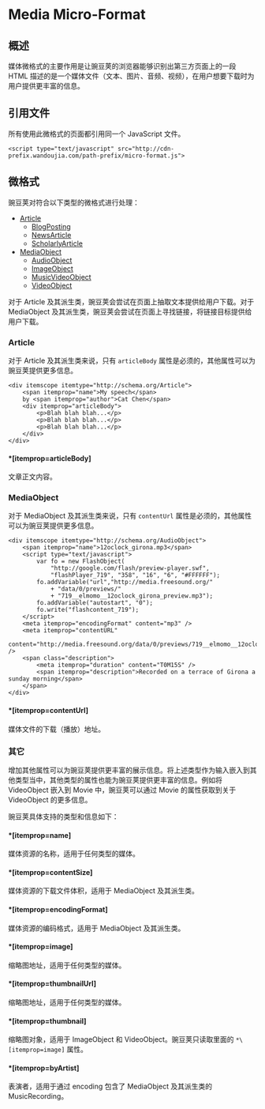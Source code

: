 # Media Micro-Format

## 概述

媒体微格式的主要作用是让豌豆荚的浏览器能够识别出第三方页面上的一段 HTML 描述的是一个媒体文件（文本、图片、音频、视频），在用户想要下载时为用户提供更丰富的信息。

## 引用文件

所有使用此微格式的页面都引用同一个 JavaScript 文件。

	<script type="text/javascript" src="http://cdn-prefix.wandoujia.com/path-prefix/micro-format.js">

## 微格式

豌豆荚对符合以下类型的微格式进行处理：

* [Article](http://schema.org/Article)
	* [BlogPosting](http://schema.org/BlogPosting)
	* [NewsArticle](http://schema.org/NewsArticle)
	* [ScholarlyArticle](http://schema.org/ScholarlyArticle)
* [MediaObject](http://schema.org/MediaObject)
	* [AudioObject](http://schema.org/AudioObject)
	* [ImageObject](http://schema.org/ImageObject)
	* [MusicVideoObject](http://schema.org/MusicVideoObject)
	* [VideoObject](http://schema.org/VideoObject)

对于 Article 及其派生类，豌豆荚会尝试在页面上抽取文本提供给用户下载。对于 MediaObject 及其派生类，豌豆荚会尝试在页面上寻找链接，将链接目标提供给用户下载。

### Article

对于 Article 及其派生类来说，只有 `articleBody` 属性是必须的，其他属性可以为豌豆荚提供更多信息。

	<div itemscope itemtype="http://schema.org/Article">
		<span itemprop="name">My speech</span>
		by <span itemprop="author">Cat Chen</span>
		<div itemprop="articleBody">
			<p>Blah blah blah...</p>
			<p>Blah blah blah...</p>
			<p>Blah blah blah...</p>
		</div>
	</div>

#### *\[itemprop=articleBody]

文章正文内容。

### MediaObject

对于 MediaObject 及其派生类来说，只有 `contentUrl` 属性是必须的，其他属性可以为豌豆荚提供更多信息。

	<div itemscope itemtype="http://schema.org/AudioObject">
		<span itemprop="name">12oclock_girona.mp3</span>
		<script type="text/javascript">
			var fo = new FlashObject(
				"http://google.com/flash/preview-player.swf",
				"flashPlayer_719", "358", "16", "6", "#FFFFFF");
			fo.addVariable("url","http://media.freesound.org/"
				+ "data/0/previews/"
				+ "719__elmomo__12oclock_girona_preview.mp3");
			fo.addVariable("autostart", "0");
			fo.write("flashcontent_719");
		</script>
		<meta itemprop="encodingFormat" content="mp3" />
		<meta itemprop="contentURL"
			content="http://media.freesound.org/data/0/previews/719__elmomo__12oclock_girona_preview.mp3" />
		<span class="description">
			<meta itemprop="duration" content="T0M15S" />
			<span itemprop="description">Recorded on a terrace of Girona a sunday morning</span>
		</span>
	</div>

#### *\[itemprop=contentUrl]

媒体文件的下载（播放）地址。

### 其它

增加其他属性可以为豌豆荚提供更丰富的展示信息。将上述类型作为输入嵌入到其他类型当中，其他类型的属性也能为豌豆荚提供更丰富的信息。例如将 VideoObject 嵌入到 Movie 中，豌豆荚可以通过 Movie 的属性获取到关于 VideoObject 的更多信息。

豌豆荚具体支持的类型和信息如下：

#### *\[itemprop=name]

媒体资源的名称，适用于任何类型的媒体。

#### *\[itemprop=contentSize]

媒体资源的下载文件体积，适用于 MediaObject 及其派生类。

#### *\[itemprop=encodingFormat]

媒体资源的编码格式，适用于 MediaObject 及其派生类。

#### *\[itemprop=image]

缩略图地址，适用于任何类型的媒体。

#### *\[itemprop=thumbnailUrl]

缩略图地址，适用于任何类型的媒体。

#### *\[itemprop=thumbnail]

缩略图对象，适用于 ImageObject 和 VideoObject。豌豆荚只读取里面的 `*\[itemprop=image]` 属性。

#### *\[itemprop=byArtist]

表演者，适用于通过 encoding 包含了 MediaObject 及其派生类的 MusicRecording。
